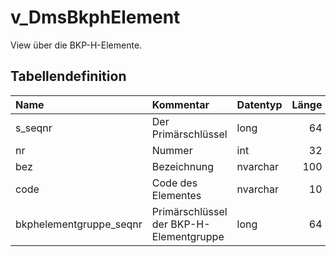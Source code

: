 # v_DmsBkphElement

View über die BKP-H-Elemente.

## Tabellendefinition

| Name                    | Kommentar                               | Datentyp | Länge | Nullable |
| :---------------------- | :-------------------------------------- | :------- | ----: | :------: |
| s_seqnr                 | Der Primärschlüssel                     | long     |    64 |    N     |
| nr                      | Nummer                                  | int      |    32 |    N     |
| bez                     | Bezeichnung                             | nvarchar |   100 |    N     |
| code                    | Code des Elementes                      | nvarchar |    10 |    N     |
| bkphelementgruppe_seqnr | Primärschlüssel der BKP-H-Elementgruppe | long     |    64 |    N     |
